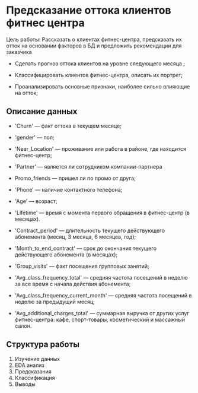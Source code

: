# Предсказание оттока клиентов фитнес центра 

Цель работы: Рассказать о клиентах фитнес-центра, предсказать их отток на основании факторов в БД и предложить рекомендации для заказчика

* Сделать прогноз оттока клиентов на уровне следующего месяца ;

* Классифицировать клиентов фитнес-центра, описать их портрет;

* Проанализировать основные признаки, наиболее сильно влияющие на отток;

## Описание данных 

* 'Churn' — факт оттока в текущем месяце;

* 'gender' — пол;
* 'Near_Location' — проживание или работа в районе, где находится фитнес-центр;
* 'Partner' — является ли сотрудником компании-партнера
* Promo_friends — пришел ли по промо от друга;
* 'Phone' — наличие контактного телефона;
* 'Age' — возраст;
* 'Lifetime' — время с момента первого обращения в фитнес-центр (в месяцах).

* 'Contract_period' — длительность текущего действующего абонемента (месяц, 3 месяца, 6 месяцев, год);
* 'Month_to_end_contract' — срок до окончания текущего действующего абонемента (в месяцах);
* 'Group_visits' — факт посещения групповых занятий;
* 'Avg_class_frequency_total' — средняя частота посещений в неделю за все время с начала действия абонемента;
* 'Avg_class_frequency_current_month' — средняя частота посещений в неделю за предыдущий месяц;
* 'Avg_additional_charges_total' — суммарная выручка от других услуг фитнес-центра: кафе, спорт-товары, косметический и массажный салон.

## Структура работы 
1. Изучение данных
2. EDA анализ
3. Предсказания 
4. Классификация 
5. Выводы
